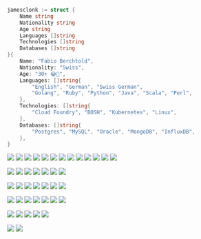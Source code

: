 ```go
jamesclonk := struct {
	Name string
	Nationality string
	Age string
	Languages []string
	Technologies []string
	Databases []string
}{
	Name: "Fabio Berchtold",
	Nationality: "Swiss",
	Age: "30+ 😂🙈",
	Languages: []string{
		"English", "German", "Swiss German",
		"Golang", "Ruby", "Python", "Java", "Scala", "Perl",
	},
	Technologies: []string{
		"Cloud Foundry", "BOSH", "Kubernetes", "Linux",
	},
	Databases: []string{
		"Postgres", "MySQL", "Oracle", "MongoDB", "InfluxDB",
	},
}
```

<img src="https://img.shields.io/badge/go-%2300ADD8.svg?&style=flat-square&logo=go&logoColor=white"/> <img src="https://img.shields.io/badge/ruby-%23CC342D.svg?&style=flat-square&logo=ruby&logoColor=white"/> <img src="https://img.shields.io/badge/python%20-%2314354C.svg?&style=flat-square&logo=python&logoColor=white"/> <img src="https://img.shields.io/badge/java-%23ED8B00.svg?&style=flat-square&logo=java&logoColor=white"/> <img src="https://img.shields.io/badge/scala-%23DC322F.svg?&style=flat-square&logo=scala&logoColor=white"/> <img src="https://img.shields.io/badge/perl-%2339457E.svg?&style=flat-square&logo=perl&logoColor=white"/> <img src="https://img.shields.io/badge/c%23%20-%23239120.svg?&style=flat-square&logo=c-sharp&logoColor=white"/> <img src="https://img.shields.io/badge/php-%23777BB4.svg?&style=flat-square&logo=php&logoColor=white"/> <img src="https://img.shields.io/badge/rust-%23000000.svg?&style=flat-square&logo=rust&logoColor=white"/> <img src="https://img.shields.io/badge/javascript%20-%23323330.svg?&style=flat-square&logo=javascript&logoColor=%23F7DF1E"/> <img src="https://img.shields.io/badge/node.js%20-%2343853D.svg?&style=flat-square&logo=node.js&logoColor=white"/> <img src="https://img.shields.io/badge/html5%20-%23E34F26.svg?&style=flat-square&logo=html5&logoColor=white"/> <img src="https://img.shields.io/badge/css3%20-%231572B6.svg?&style=flat-square&logo=css3&logoColor=white"/>

<img src="https://img.shields.io/badge/git%20-%23F05033.svg?&style=flat-square&logo=git&logoColor=white"/> <img src="https://img.shields.io/badge/gitlab%20-%23181717.svg?&style=flat-square&logo=gitlab&logoColor=white"/> <img src="https://img.shields.io/badge/github%20-%23121011.svg?&style=flat-square&logo=github&logoColor=white"/> <img src="https://img.shields.io/badge/shell_script%20-%23121011.svg?&style=flat-square&logo=gnu-bash&logoColor=white"/> <img src="https://img.shields.io/badge/markdown-%23000000.svg?&style=flat-square&logo=markdown&logoColor=white"/> <img src="https://img.shields.io/badge/vim-%23019733.svg?&style=flat-square&logo=vim&logoColor=white"/> <img src="https://img.shields.io/badge/Sublime%20Text-%23FF9800.svg?&style=flat-square&logo=sublime%20text&logoColor=white"/>

<img src="https://img.shields.io/badge/AWS%20-%23FF9900.svg?&style=flat-square&logo=amazon-aws&logoColor=white"/> <img src="https://img.shields.io/badge/azure%20-%230072C6.svg?&style=flat-square&logo=azure-devops&logoColor=white"/> <img src="https://img.shields.io/badge/heroku%20-%23430098.svg?&style=flat-square&logo=heroku&logoColor=white"/> <img src="https://img.shields.io/badge/Openstack-%23f01742.svg?&style=flat-square&logo=openstack&logoColor=white"/> <img src="https://img.shields.io/badge/VMware-%23607078.svg?&style=flat-square&logo=vmware&logoColor=white"/> <img src="https://img.shields.io/badge/DigitalOcean-%230167ff.svg?&style=flat-square&logo=digitalOcean&logoColor=white"/> <img src="https://img.shields.io/badge/SCALEWAY%20-%234f0599.svg?&style=flat-square&logo=scaleway&logoColor=white"/>

<img src="https://img.shields.io/badge/kubernetes%20-%23326ce5.svg?&style=flat-square&logo=kubernetes&logoColor=white"/> <img src="https://img.shields.io/badge/docker%20-%230db7ed.svg?&style=flat-square&logo=docker&logoColor=white"/> <img src="https://img.shields.io/badge/nginx%20-%23009639.svg?&style=flat-square&logo=nginx&logoColor=white"/> <img src="https://img.shields.io/badge/terraform%20-%235835CC.svg?&style=flat-square&logo=terraform&logoColor=white"/> <img src="https://img.shields.io/badge/CIRCLECI%20-%23161616.svg?&style=flat-square&logo=circleci&logoColor=white"/> <img src="https://img.shields.io/badge/travisci%20-%232B2F33.svg?&style=flat-square&logo=travis&logoColor=white"/> <img src="https://img.shields.io/badge/github%20actions%20-%232671E5.svg?&style=flat-square&logo=github%20actions&logoColor=white"/>

<img src ="https://img.shields.io/badge/postgres-%23316192.svg?&style=flat-square&logo=postgresql&logoColor=white"/> <img src="https://img.shields.io/badge/mysql-%2300f.svg?&style=flat-square&logo=mysql&logoColor=white"/> <img src ="https://img.shields.io/badge/oracle%20-%23F00000.svg?&style=flat-square&logo=oracle&logoColor=white" /> <img src ="https://img.shields.io/badge/MongoDB-%234ea94b.svg?&style=flat-square&logo=mongodb&logoColor=white"/> <img src ="https://img.shields.io/badge/sqlite-%2307405e.svg?&style=flat-square&logo=sqlite&logoColor=white"/>

<img src="https://img.shields.io/badge/-Raspberry%20Pi-C51A4A?style=flat-square&logo=Raspberry-Pi"/> <img src="https://img.shields.io/badge/-Arduino-00979D?style=flat-square&logo=Arduino&logoColor=white"/>
